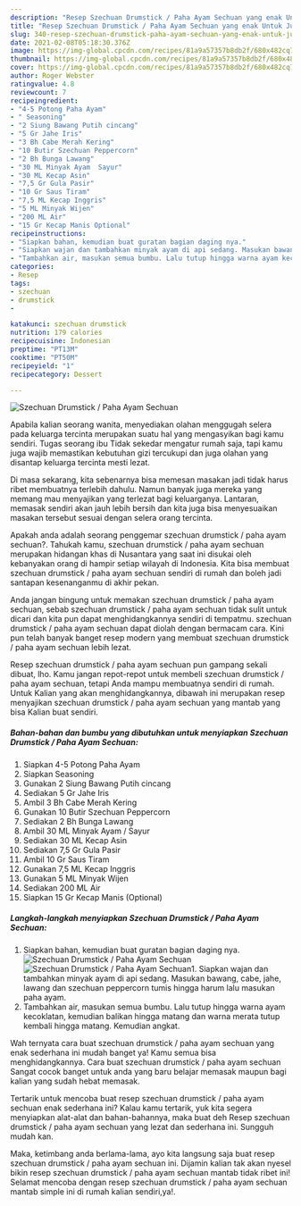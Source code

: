```yaml
---
description: "Resep Szechuan Drumstick / Paha Ayam Sechuan yang enak Untuk Jualan"
title: "Resep Szechuan Drumstick / Paha Ayam Sechuan yang enak Untuk Jualan"
slug: 340-resep-szechuan-drumstick-paha-ayam-sechuan-yang-enak-untuk-jualan
date: 2021-02-08T05:18:30.376Z
image: https://img-global.cpcdn.com/recipes/81a9a57357b8db2f/680x482cq70/szechuan-drumstick-paha-ayam-sechuan-foto-resep-utama.jpg
thumbnail: https://img-global.cpcdn.com/recipes/81a9a57357b8db2f/680x482cq70/szechuan-drumstick-paha-ayam-sechuan-foto-resep-utama.jpg
cover: https://img-global.cpcdn.com/recipes/81a9a57357b8db2f/680x482cq70/szechuan-drumstick-paha-ayam-sechuan-foto-resep-utama.jpg
author: Roger Webster
ratingvalue: 4.8
reviewcount: 7
recipeingredient:
- "4-5 Potong Paha Ayam"
- " Seasoning"
- "2 Siung Bawang Putih cincang"
- "5 Gr Jahe Iris"
- "3 Bh Cabe Merah Kering"
- "10 Butir Szechuan Peppercorn"
- "2 Bh Bunga Lawang"
- "30 ML Minyak Ayam  Sayur"
- "30 ML Kecap Asin"
- "7,5 Gr Gula Pasir"
- "10 Gr Saus Tiram"
- "7,5 ML Kecap Inggris"
- "5 ML Minyak Wijen"
- "200 ML Air"
- "15 Gr Kecap Manis Optional"
recipeinstructions:
- "Siapkan bahan, kemudian buat guratan bagian daging nya."
- "Siapkan wajan dan tambahkan minyak ayam di api sedang. Masukan bawang, cabe, jahe, lawang dan szechuan peppercorn tumis hingga harum lalu masukan paha ayam."
- "Tambahkan air, masukan semua bumbu. Lalu tutup hingga warna ayam kecoklatan, kemudian balikan hingga matang dan warna merata tutup kembali hingga matang. Kemudian angkat."
categories:
- Resep
tags:
- szechuan
- drumstick
- 

katakunci: szechuan drumstick  
nutrition: 179 calories
recipecuisine: Indonesian
preptime: "PT13M"
cooktime: "PT50M"
recipeyield: "1"
recipecategory: Dessert

---
```



![Szechuan Drumstick / Paha Ayam Sechuan](https://img-global.cpcdn.com/recipes/81a9a57357b8db2f/680x482cq70/szechuan-drumstick-paha-ayam-sechuan-foto-resep-utama.jpg)

Apabila kalian seorang wanita, menyediakan olahan menggugah selera pada keluarga tercinta merupakan suatu hal yang mengasyikan bagi kamu sendiri. Tugas seorang ibu Tidak sekedar mengatur rumah saja, tapi kamu juga wajib memastikan kebutuhan gizi tercukupi dan juga olahan yang disantap keluarga tercinta mesti lezat.

Di masa  sekarang, kita sebenarnya bisa memesan masakan jadi tidak harus ribet membuatnya terlebih dahulu. Namun banyak juga mereka yang memang mau menyajikan yang terlezat bagi keluarganya. Lantaran, memasak sendiri akan jauh lebih bersih dan kita juga bisa menyesuaikan masakan tersebut sesuai dengan selera orang tercinta. 



Apakah anda adalah seorang penggemar szechuan drumstick / paha ayam sechuan?. Tahukah kamu, szechuan drumstick / paha ayam sechuan merupakan hidangan khas di Nusantara yang saat ini disukai oleh kebanyakan orang di hampir setiap wilayah di Indonesia. Kita bisa membuat szechuan drumstick / paha ayam sechuan sendiri di rumah dan boleh jadi santapan kesenanganmu di akhir pekan.

Anda jangan bingung untuk memakan szechuan drumstick / paha ayam sechuan, sebab szechuan drumstick / paha ayam sechuan tidak sulit untuk dicari dan kita pun dapat menghidangkannya sendiri di tempatmu. szechuan drumstick / paha ayam sechuan dapat diolah dengan bermacam cara. Kini pun telah banyak banget resep modern yang membuat szechuan drumstick / paha ayam sechuan lebih lezat.

Resep szechuan drumstick / paha ayam sechuan pun gampang sekali dibuat, lho. Kamu jangan repot-repot untuk membeli szechuan drumstick / paha ayam sechuan, tetapi Anda mampu membuatnya sendiri di rumah. Untuk Kalian yang akan menghidangkannya, dibawah ini merupakan resep menyajikan szechuan drumstick / paha ayam sechuan yang mantab yang bisa Kalian buat sendiri.

<!--inarticleads1-->

##### Bahan-bahan dan bumbu yang dibutuhkan untuk menyiapkan Szechuan Drumstick / Paha Ayam Sechuan:

1. Siapkan 4-5 Potong Paha Ayam
1. Siapkan  Seasoning
1. Gunakan 2 Siung Bawang Putih cincang
1. Sediakan 5 Gr Jahe Iris
1. Ambil 3 Bh Cabe Merah Kering
1. Gunakan 10 Butir Szechuan Peppercorn
1. Sediakan 2 Bh Bunga Lawang
1. Ambil 30 ML Minyak Ayam / Sayur
1. Sediakan 30 ML Kecap Asin
1. Sediakan 7,5 Gr Gula Pasir
1. Ambil 10 Gr Saus Tiram
1. Gunakan 7,5 ML Kecap Inggris
1. Gunakan 5 ML Minyak Wijen
1. Sediakan 200 ML Air
1. Siapkan 15 Gr Kecap Manis (Optional)




<!--inarticleads2-->

##### Langkah-langkah menyiapkan Szechuan Drumstick / Paha Ayam Sechuan:

1. Siapkan bahan, kemudian buat guratan bagian daging nya.
<img src="https://img-global.cpcdn.com/steps/24e594f1a96ac5c5/160x128cq70/szechuan-drumstick-paha-ayam-sechuan-langkah-memasak-1-foto.jpg" alt="Szechuan Drumstick / Paha Ayam Sechuan"><img src="https://img-global.cpcdn.com/steps/487dce2be69715e3/160x128cq70/szechuan-drumstick-paha-ayam-sechuan-langkah-memasak-1-foto.jpg" alt="Szechuan Drumstick / Paha Ayam Sechuan">1. Siapkan wajan dan tambahkan minyak ayam di api sedang. Masukan bawang, cabe, jahe, lawang dan szechuan peppercorn tumis hingga harum lalu masukan paha ayam.
1. Tambahkan air, masukan semua bumbu. Lalu tutup hingga warna ayam kecoklatan, kemudian balikan hingga matang dan warna merata tutup kembali hingga matang. Kemudian angkat.




Wah ternyata cara buat szechuan drumstick / paha ayam sechuan yang enak sederhana ini mudah banget ya! Kamu semua bisa menghidangkannya. Cara buat szechuan drumstick / paha ayam sechuan Sangat cocok banget untuk anda yang baru belajar memasak maupun bagi kalian yang sudah hebat memasak.

Tertarik untuk mencoba buat resep szechuan drumstick / paha ayam sechuan enak sederhana ini? Kalau kamu tertarik, yuk kita segera menyiapkan alat-alat dan bahan-bahannya, maka buat deh Resep szechuan drumstick / paha ayam sechuan yang lezat dan sederhana ini. Sungguh mudah kan. 

Maka, ketimbang anda berlama-lama, ayo kita langsung saja buat resep szechuan drumstick / paha ayam sechuan ini. Dijamin kalian tak akan nyesel bikin resep szechuan drumstick / paha ayam sechuan mantab tidak ribet ini! Selamat mencoba dengan resep szechuan drumstick / paha ayam sechuan mantab simple ini di rumah kalian sendiri,ya!.

